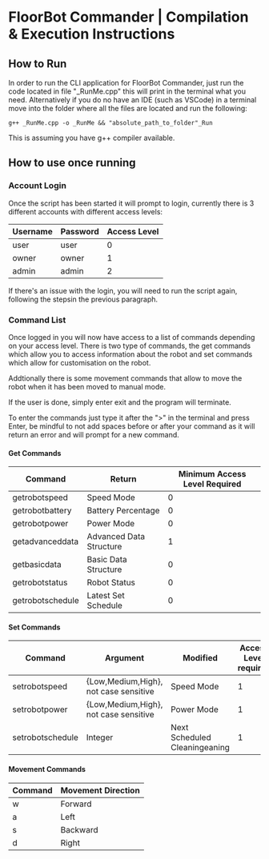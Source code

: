 # FloorBot Commander | Compilation & Execution Instructions

## How to Run

In order to run the CLI application for FloorBot Commander, just run the code located in file "_RunMe.cpp" this will print in the terminal what you need. Alternatively if you do no have an IDE (such as VSCode) in a terminal move into the folder where all the files are located and run the following: 

```
g++ _RunMe.cpp -o _RunMe && "absolute_path_to_folder"_Run
```

This is assuming you have g++ compiler available.

## How to use once running

### Account Login

Once the script has been started it will prompt to login, currently there is 3 different accounts with different access levels:

| Username | Password | Access Level |
| -------- | -------- | ------------ |
| user     | user     | 0            |
| owner    | owner    | 1            |
| admin    | admin    | 2            |

If there's an issue with the login, you will need to run the script again, following the stepsin the previous paragraph.

### Command List

Once logged in you will now have access to a list of commands depending on your access level. There is two type of commands, the get commands which allow you to access information about the robot and set commands which allow for customisation on the robot. 

Addtionally there is some movement commands that allow to move the robot when it has been moved to manual mode.

If the user is done, simply enter exit and the program will terminate.


To enter the commands just type it after the ">" in the terminal and press Enter, be mindful to not add spaces before or after your command as it will return an error and will prompt for a new command.

#### Get Commands

| Command          | Return                  | Minimum Access Level Required |
| ---------------- | ----------------------- | ----------------------------- |
| getrobotspeed    | Speed Mode              | 0                             |
| getrobotbattery  | Battery Percentage      | 0                             |
| getrobotpower    | Power Mode              | 0                             |
| getadvanceddata  | Advanced Data Structure | 1                             |
| getbasicdata     | Basic Data Structure    | 0                             |
| getrobotstatus   | Robot Status            | 0                             |
| getrobotschedule | Latest Set Schedule     | 0                             |

#### Set Commands

| Command          | Argument                              | Modified                      | Access Level required |
| ---------------- | ------------------------------------- | ----------------------------- | --------------------- |
| setrobotspeed    | {Low,Medium,High}, not case sensitive | Speed Mode                    | 1                     |
| setrobotpower    | {Low,Medium,High}, not case sensitive | Power Mode                    | 1                     |
| setrobotschedule | Integer                               | Next Scheduled Cleaningeaning | 1                     |

#### Movement Commands

| Command | Movement Direction |
| ------- | ------------------ |
| w       | Forward            |
| a       | Left               |
| s       | Backward           |
| d       | Right              |
